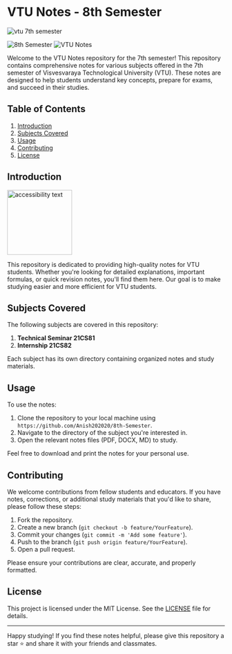 # VTU Notes - 8th Semester

![vtu 7th semester](https://github.com/Anish202020/Web-Development-Data/blob/main/GIFs/8TH%20Semester.gif)

![8th Semester](https://img.shields.io/badge/8th%20Semester-000000?style=for-the-badge&logoColor=white)
![VTU Notes](https://img.shields.io/badge/VTU%20Notes-000000?style=for-the-badge&logoColor=white)




Welcome to the VTU Notes repository for the 7th semester! This repository contains comprehensive notes for various subjects offered in the 7th semester of Visvesvaraya Technological University (VTU). These notes are designed to help students understand key concepts, prepare for exams, and succeed in their studies.

## Table of Contents

1. [Introduction](#introduction)
2. [Subjects Covered](#subjects-covered)
3. [Usage](#usage)
4. [Contributing](#contributing)
5. [License](#license)

## Introduction

<img src="https://upload.wikimedia.org/wikipedia/en/a/a0/Visvesvaraya_Technological_University_logo.png" width="150" height="150" alt="accessibility text">

This repository is dedicated to providing high-quality notes for VTU students. Whether you're looking for detailed explanations, important formulas, or quick revision notes, you'll find them here. Our goal is to make studying easier and more efficient for VTU students.

## Subjects Covered

The following subjects are covered in this repository:

1. **Technical Seminar 21CS81**
2. **Internship 21CS82**

   

Each subject has its own directory containing organized notes and study materials.

## Usage

To use the notes:

1. Clone the repository to your local machine using `https://github.com/Anish202020/8th-Semester`.
2. Navigate to the directory of the subject you're interested in.
3. Open the relevant notes files (PDF, DOCX, MD) to study.

Feel free to download and print the notes for your personal use.

## Contributing

We welcome contributions from fellow students and educators. If you have notes, corrections, or additional study materials that you'd like to share, please follow these steps:

1. Fork the repository.
2. Create a new branch (`git checkout -b feature/YourFeature`).
3. Commit your changes (`git commit -m 'Add some feature'`).
4. Push to the branch (`git push origin feature/YourFeature`).
5. Open a pull request.

Please ensure your contributions are clear, accurate, and properly formatted.

## License

This project is licensed under the MIT License. See the [LICENSE](LICENSE) file for details.

---

Happy studying! If you find these notes helpful, please give this repository a star ⭐ and share it with your friends and classmates.
